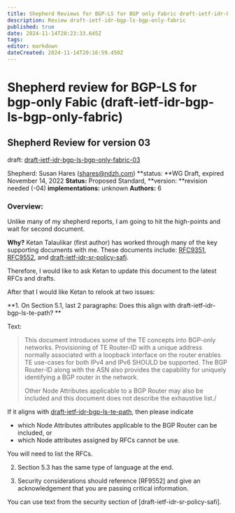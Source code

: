 ```yaml
---
title: Shepherd Reviews for BGP-LS for BGP only Fabric draft-ietf-idr-bgp-ls-bgp-only-fabric
description: Review draft-ietf-idr-bgp-ls-bgp-only-fabric
published: true
date: 2024-11-14T20:23:33.645Z
tags: 
editor: markdown
dateCreated: 2024-11-14T20:16:59.450Z
---
```


# Shepherd review for BGP-LS for bgp-only Fabic (draft-ietf-idr-bgp-ls-bgp-only-fabric)

## Shepherd Review for version 03 
draft: [draft-ietf-idr-bgp-ls-bgp-only-fabric-03](https://datatracker.ietf.org/doc/draft-ietf-idr-bgp-ls-bgp-only-fabric/) 

Shepherd: Susan Hares (shares@ndzh.com) 
**status: **WG Draft, expired November 14, 2022
**Status:** Proposed Standard, 
**version: **revision needed (-04) 
**implementations:** unknown
**Authors:** 6 

### Overview: 
Unlike many of my shepherd reports, I am going to hit the high-points and wait for second document. 

**Why?** Ketan Talaulikar (first author) has worked through 
many of the key supporting documents with me. 
These documents include: [RFC9351](https://datatracker.ietf.org/doc/rfc9351/), 
[RFC9552](https://datatracker.ietf.org/doc/rfc9252/), and 
[draft-ietf-idr-sr-policy-safi](https://datatracker.ietf.org/doc/draft-ietf-idr-sr-policy-safi/).
 
Therefore, I would like to ask Ketan to update 
this document to the latest RFCs and drafts. 

After that I would like Ketan to relook at two issues:

**1. On Section 5.1, last 2 paragraphs: Does this align with draft-ietf-idr-bgp-ls-te-path? **

Text: 
>    This document introduces some of the TE concepts into BGP-only
>    networks.  Provisioning of TE Router-ID with a unique address
>    normally associated with a loopback interface on the router enables
>    TE use-cases for both IPv4 and IPv6 SHOULD be supported.  The BGP
>    Router-ID along with the ASN also provides the capability for
>    uniquely identifying a BGP router in the network.
> 
>    Other Node Attributes applicable to a BGP Router may also be included
>    and this document does not describe the exhaustive list./
   
 If it aligns with [draft-ietf-idr-bgp-ls-te-path](https://datatracker.ietf.org/doc/draft-ietf-idr-bgp-ls-te-path/), then please indicate
- which Node Attributes attributes applicable to the BGP Router can be included, 
or 
- which Node attributes assigned by RFCs cannot be use. 

You will need to list the RFCs. 

2. Section 5.3 has the same type of language at the end. 

3. Security considerations should reference [RF9552]
and give an acknowledgement that you are passing 
critical information. 

You can use text from the security section of [draft-ietf-idr-sr-policy-safi].

